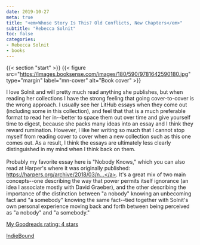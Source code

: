 ```yaml
---
date: 2019-10-27
meta: true
title: "<em>Whose Story Is This? Old Conflicts, New Chapters</em>"
subtitle: "Rebecca Solnit"
toc: false
categories:
- Rebecca Solnit
- books
---
```


{{< section "start" >}}
{{< figure src="https://images.booksense.com/images/180/590/9781642590180.jpg" type="margin" label="mn-cover" alt="Book cover" >}}

I love Solnit and will pretty much read anything she publishes, but when reading her collections I have the strong feeling that going cover-to-cover is the wrong approach. I usually see her LitHub essays when they come out (including some in this collection), and feel that that is a much preferable format to read her in--better to space them out over time and give yourself time to digest, because she packs many ideas into an essay and I think they reward rumination. However, I like her writing so much that I cannot stop myself from reading cover to cover when a new collection such as this one comes out. As a result, I think the essays are ultimately less clearly distinguished in my mind when I think back on them. <br /><br />Probably my favorite essay here is "Nobody Knows," which you can also read at Harper's where it was originally published: <a target="_blank" href="https://harpers.org/archive/2018/03/nobody-knows-3/" rel="nofollow noopener">https://harpers.org/archive/2018/03/n...</a>. It's a great mix of two main concepts--one describing the way that power permits itself ignorance (an idea I associate mostly with David Graeber), and the other describing the importance of the distinction between "a nobody" knowing an unbecoming fact and "a somebody" knowing the same fact--tied together with Solnit's own personal experience moving back and forth between being perceived as "a nobody" and "a somebody."

[My Goodreads rating: 4 stars](https://www.goodreads.com/review/show/3002087235)  

[IndieBound](https://www.indiebound.org/book/9781642590180)
